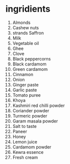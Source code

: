 # ingridients
1. Almonds
1. Cashew nuts
1. strands Saffron
1. Milk
1. Vegetable oil
1. Ghee
1. Clove
1. Black peppercorns
1. Black cardamom
1. Green cardamom
1. Cinnamon
1. Onion
1. Ginger paste
1. Garlic paste
1. Tomato puree
1. Khoya
1. Kashmiri red chilli powder
1. Coriander powder
1. Turmeric powder
1. Garam masala powder
1. Salt to taste
1. Paneer
1. Honey
1. Lemon juice
1. Cardamom powder
1. Kewra essence
1. Fresh cream

